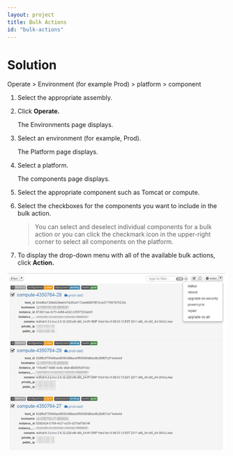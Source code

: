 ```yaml
---
layout: project
title: Bulk Actions
id: "bulk-actions"
---
```


# Solution

Operate > Environment (for example Prod) > platform > component

1. Select the appropriate assembly.
2. Click **Operate.**
  
     The Environments page displays.
  
3. Select an environment (for example, Prod).
  
     The Platform page displays.
  
4. Select a platform.
  
     The components page displays.
  
5. Select the appropriate component such as Tomcat or compute.
6. Select the checkboxes for the components you want to include in the bulk action.
     
     >You can select and deselect individual components for a bulk action or you can click the checkmark icon in the upper-right corner to select all components on the platform.
     
7. To display the drop-down menu with all of the available bulk actions, click **Action.**

![Bulk Actions](/assets/docs/local/images/bulk-actions.png)



 


